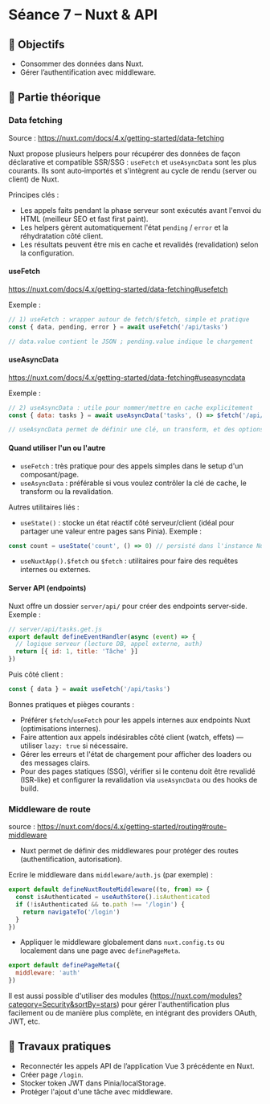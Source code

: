 # Séance 7 – Nuxt & API

## 🎯 Objectifs
- Consommer des données dans Nuxt.
- Gérer l’authentification avec middleware.

## 📖 Partie théorique

### Data fetching

Source : https://nuxt.com/docs/4.x/getting-started/data-fetching

Nuxt propose plusieurs helpers pour récupérer des données de façon déclarative et compatible SSR/SSG : `useFetch` et `useAsyncData` sont les plus courants. Ils sont auto‑importés et s'intègrent au cycle de rendu (server ou client) de Nuxt.

Principes clés :

- Les appels faits pendant la phase serveur sont exécutés avant l'envoi du HTML (meilleur SEO et fast first paint).
- Les helpers gèrent automatiquement l'état `pending` / `error` et la réhydratation côté client.
- Les résultats peuvent être mis en cache et revalidés (revalidation) selon la configuration.

#### useFetch

https://nuxt.com/docs/4.x/getting-started/data-fetching#usefetch

Exemple :

```javascript
// 1) useFetch : wrapper autour de fetch/$fetch, simple et pratique
const { data, pending, error } = await useFetch('/api/tasks')

// data.value contient le JSON ; pending.value indique le chargement
```

#### useAsyncData

https://nuxt.com/docs/4.x/getting-started/data-fetching#useasyncdata

Exemple : 

```javascript
// 2) useAsyncData : utile pour nommer/mettre en cache explicitement
const { data: tasks } = await useAsyncData('tasks', () => $fetch('/api/tasks'))

// useAsyncData permet de définir une clé, un transform, et des options de server/lazy
```

#### Quand utiliser l'un ou l'autre

- `useFetch` : très pratique pour des appels simples dans le setup d'un composant/page.
- `useAsyncData` : préférable si vous voulez contrôler la clé de cache, le transform ou la revalidation.

Autres utilitaires liés :

- `useState()` : stocke un état réactif côté serveur/client (idéal pour partager une valeur entre pages sans Pinia). Exemple :

```javascript
const count = useState('count', () => 0) // persisté dans l'instance Nuxt (par requête/utilisateur)
```

- `useNuxtApp().$fetch` ou `$fetch` : utilitaires pour faire des requêtes internes ou externes.

#### Server API (endpoints)

Nuxt offre un dossier `server/api/` pour créer des endpoints server‑side. Exemple :

```javascript
// server/api/tasks.get.js
export default defineEventHandler(async (event) => {
  // logique serveur (lecture DB, appel externe, auth)
  return [{ id: 1, title: 'Tâche' }]
})
```

Puis côté client :

```javascript
const { data } = await useFetch('/api/tasks')
```

Bonnes pratiques et pièges courants :

- Préférer `$fetch`/`useFetch` pour les appels internes aux endpoints Nuxt (optimisations internes).
- Faire attention aux appels indésirables côté client (watch, effets) — utiliser `lazy: true` si nécessaire.
- Gérer les erreurs et l'état de chargement pour afficher des loaders ou des messages clairs.
- Pour des pages statiques (SSG), vérifier si le contenu doit être revalidé (ISR-like) et configurer la revalidation via `useAsyncData` ou des hooks de build.

### Middleware de route

source : https://nuxt.com/docs/4.x/getting-started/routing#route-middleware

- Nuxt permet de définir des middlewares pour protéger des routes (authentification, autorisation).

Ecrire le middleware dans `middleware/auth.js` (par exemple) :

```javascript
export default defineNuxtRouteMiddleware((to, from) => {
  const isAuthenticated = useAuthStore().isAuthenticated
  if (!isAuthenticated && to.path !== '/login') {
    return navigateTo('/login')
  }
})
```

- Appliquer le middleware globalement dans `nuxt.config.ts` ou localement dans une page avec `definePageMeta`.
  
```javascript
export default definePageMeta({
  middleware: 'auth'
})
```

Il est aussi possible d'utiliser des modules (https://nuxt.com/modules?category=Security&sortBy=stars) pour gérer l'authentification plus facilement ou de manière plus complète, en intégrant des providers OAuth, JWT, etc.


## 📝 Travaux pratiques

- Reconnectér les appels API de l’application Vue 3 précédente en Nuxt.
- Créer page `/login`.
- Stocker token JWT dans Pinia/localStorage.
- Protéger l'ajout d'une tâche avec middleware.

